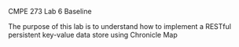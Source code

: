CMPE 273 Lab 6 Baseline

The purpose of this lab is to understand how to implement a RESTful persistent key-value data store using Chronicle Map

